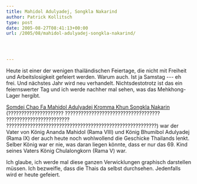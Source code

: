 ```yaml
---
title: Mahidol Adulyadej, Songkla Nakarind
author: Patrick Kollitsch
type: post
date: 2005-08-27T08:41:13+00:00
url: /2005/08/mahidol-adulyadej-songkla-nakarind/




---
```

Heute ist einer der wenigen thail&auml;ndischen Feiertage, die nicht mit Freiheit und Arbeitslosigkeit gefeiert werden. Warum auch. Ist ja Samstag --- eh frei. Und n&auml;chstes Jahr wird neu verhandelt. Nichtsdestotrotz ist das ein feiernswerter Tag und ich werde nachher mal sehen, was das Mehkhong-Lager hergibt. 

[Somdej Chao Fa Mahidol Adulyadej Kromma Khun Songkla Nakarin][1] (????????????????????? ???????????????????????????????????? ???????????????????????? ?????????????????????????????????????????????????????????) war der Vater von K&ouml;nig Ananda Mahidol (Rama VIII) und K&ouml;nig Bhumibol Adulyadej (Rama IX) der auch heute noch wohlwollend die Geschicke Thailands lenkt. Selber K&ouml;nig war er nie, was daran liegen k&ouml;nnte, dass er nur das 69. Kind seines Vaters K&ouml;nig Chulalongkorn (Rama V) war.

Ich glaube, ich werde mal diese ganzen Verwicklungen graphisch darstellen m&uuml;ssen. Ich bezweifle, dass die Thais da selbst durchsehen. Jedenfalls wird er heute gefeiert.

 [1]: http://www.bangkokpost.net/kingmahidol/